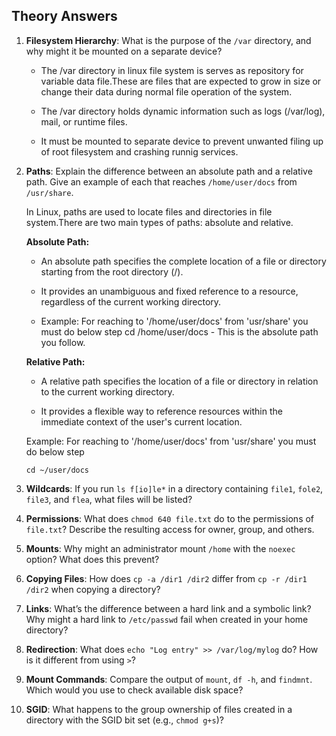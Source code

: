 ## Theory Answers


1. **Filesystem Hierarchy**: What is the purpose of the `/var` directory, and why might it be mounted on a separate device?

   - The /var directory in linux file system is serves as repository for variable data file.These are files that are expected to grow in size or change their data during normal file operation of the system.

   - The /var directory holds dynamic information such as logs (/var/log), mail, or runtime files.

   - It must be mounted to separate device to prevent unwanted filing up of root filesystem and crashing runnig services.


2. **Paths**: Explain the difference between an absolute path and a relative path. Give an example of each that reaches `/home/user/docs` from `/usr/share`.

   In Linux, paths are used to locate files and directories in file system.There are two main types of paths: absolute and relative.

    **Absolute Path:**

     - An absolute path specifies the complete location of a file or directory starting from the root directory (/).

     - It provides an unambiguous and fixed reference to a resource, regardless of the current working directory.

     - Example: For reaching to '/home/user/docs' from 'usr/share' you must do below step
        cd /home/user/docs - This is the absolute path you follow. 

    **Relative Path:**
    
     - A relative path specifies the location of a file or directory in relation to the current working directory.

     - It provides a flexible way to reference resources within the immediate context of the user's current location. 
 
     Example: 
     For reaching to '/home/user/docs' from 'usr/share' you must do below step

       cd ~/user/docs

       



3. **Wildcards**: If you run `ls f[io]le*` in a directory containing `file1`, `fole2`, `file3`, and `flea`, what files will be listed?
4. **Permissions**: What does `chmod 640 file.txt` do to the permissions of `file.txt`? Describe the resulting access for owner, group, and others.
5. **Mounts**: Why might an administrator mount `/home` with the `noexec` option? What does this prevent?
6. **Copying Files**: How does `cp -a /dir1 /dir2` differ from `cp -r /dir1 /dir2` when copying a directory?
7. **Links**: What’s the difference between a hard link and a symbolic link? Why might a hard link to `/etc/passwd` fail when created in your home directory?
8. **Redirection**: What does `echo "Log entry" >> /var/log/mylog` do? How is it different from using `>`?
9. **Mount Commands**: Compare the output of `mount`, `df -h`, and `findmnt`. Which would you use to check available disk space?
10. **SGID**: What happens to the group ownership of files created in a directory with the SGID bit set (e.g., `chmod g+s`)?
